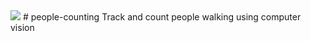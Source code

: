 <img src="https://img.shields.io/badge/on-development-red.svg">
# people-counting
Track and count people walking using computer vision
